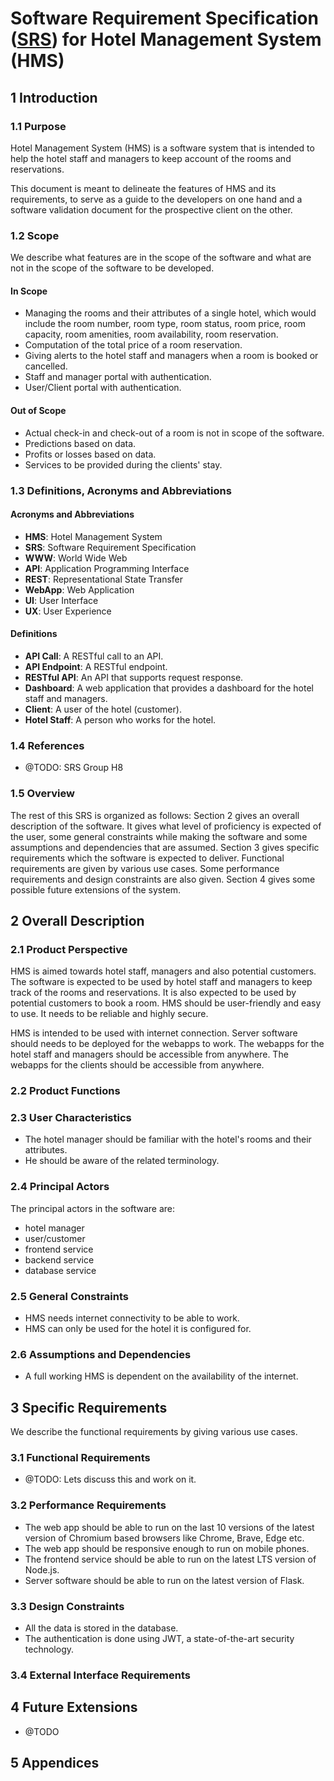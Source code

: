 # Software Requirement Specification ([SRS](https://en.wikipedia.org/wiki/Software_requirements_specification)) for Hotel Management System (HMS)

## 1 Introduction

### 1.1 Purpose

Hotel Management System (HMS) is a software system that is intended to help the hotel staff and managers to keep account of the rooms and reservations.

This document is meant to delineate the features of HMS and its requirements, to serve as a guide to the developers on one hand and a software validation document for the prospective client on the other.

### 1.2 Scope

We describe what features are in the scope of the software and what are not in the scope of the software to be developed.

#### In Scope

- Managing the rooms and their attributes of a single hotel, which would include the room number, room type, room status, room price, room capacity, room amenities, room availability, room reservation.
- Computation of the total price of a room reservation.
- Giving alerts to the hotel staff and managers when a room is booked or cancelled.
- Staff and manager portal with authentication.
- User/Client portal with authentication.

#### Out of Scope

- Actual check-in and check-out of a room is not in scope of the software.
- Predictions based on data.
- Profits or losses based on data.
- Services to be provided during the clients' stay.

### 1.3 Definitions, Acronyms and Abbreviations

#### Acronyms and Abbreviations

- **HMS**: Hotel Management System
- **SRS**: Software Requirement Specification
- **WWW**: World Wide Web
- **API**: Application Programming Interface
- **REST**: Representational State Transfer
- **WebApp**: Web Application
- **UI**: User Interface
- **UX**: User Experience

#### Definitions

- **API Call**: A RESTful call to an API.
- **API Endpoint**: A RESTful endpoint.
- **RESTful API**: An API that supports request response.
- **Dashboard**: A web application that provides a dashboard for the hotel staff and managers.
- **Client**: A user of the hotel (customer).
- **Hotel Staff**: A person who works for the hotel.

### 1.4 References

- @TODO: SRS Group H8

### 1.5 Overview

The rest of this SRS is organized as follows: Section 2 gives an overall description of the software. It gives what level of proficiency is expected of the user, some general constraints while making the software and some assumptions and dependencies that are assumed. Section 3 gives specific requirements which the software is expected to deliver. Functional requirements are given by various use
cases. Some performance requirements and design constraints are also given. Section 4 gives some possible future extensions of the system.

## 2 Overall Description

### 2.1 Product Perspective

HMS is aimed towards hotel staff, managers and also potential customers. The software is expected to be used by hotel staff and managers to keep track of the rooms and reservations. It is also expected to be used by potential customers to book a room. HMS should be user-friendly and easy to use. It needs to be reliable and highly secure.

HMS is intended to be used with internet connection. Server software should needs to be deployed for the webapps to work. The webapps for the hotel staff and managers should be accessible from anywhere. The webapps for the clients should be accessible from anywhere.

### 2.2 Product Functions

### 2.3 User Characteristics

- The hotel manager should be familiar with the hotel's rooms and their attributes.
- He should be aware of the related terminology.

### 2.4 Principal Actors

The principal actors in the software are:

- hotel manager
- user/customer
- frontend service
- backend service
- database service

### 2.5 General Constraints

- HMS needs internet connectivity to be able to work.
- HMS can only be used for the hotel it is configured for.

### 2.6 Assumptions and Dependencies

- A full working HMS is dependent on the availability of the internet.

## 3 Specific Requirements

We describe the functional requirements by giving various use cases.

### 3.1 Functional Requirements

- @TODO: Lets discuss this and work on it.

### 3.2 Performance Requirements

- The web app should be able to run on the last 10 versions of the latest version of Chromium based browsers like Chrome, Brave, Edge etc.
- The web app should be responsive enough to run on mobile phones.
- The frontend service should be able to run on the latest LTS version of Node.js.
- Server software should be able to run on the latest version of Flask.

### 3.3 Design Constraints

- All the data is stored in the database.
- The authentication is done using JWT, a state-of-the-art security technology.

### 3.4 External Interface Requirements

## 4 Future Extensions

- @TODO

## 5 Appendices
